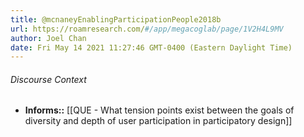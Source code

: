 ```yaml
---
title: @mcnaneyEnablingParticipationPeople2018b
url: https://roamresearch.com/#/app/megacoglab/page/1V2H4L9MV
author: Joel Chan
date: Fri May 14 2021 11:27:46 GMT-0400 (Eastern Daylight Time)
---
```




###### Discourse Context

- **Informs::** [[QUE - What tension points exist between the goals of diversity and depth of user participation in participatory design]]
